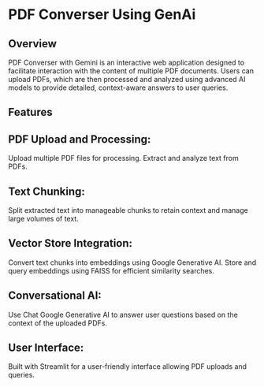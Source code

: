 # PDF Converser Using GenAi

## Overview

PDF Converser with Gemini is an interactive web application designed to facilitate interaction with the content of multiple PDF documents. 
Users can upload PDFs, which are then processed and analyzed using advanced AI models to provide detailed, context-aware answers to user queries.

## Features

## PDF Upload and Processing:

Upload multiple PDF files for processing.
Extract and analyze text from PDFs.

## Text Chunking:

Split extracted text into manageable chunks to retain context and manage large volumes of text.

## Vector Store Integration:

Convert text chunks into embeddings using Google Generative AI.
Store and query embeddings using FAISS for efficient similarity searches.

## Conversational AI:

Use Chat Google Generative AI to answer user questions based on the context of the uploaded PDFs.

## User Interface:

Built with Streamlit for a user-friendly interface allowing PDF uploads and queries.
